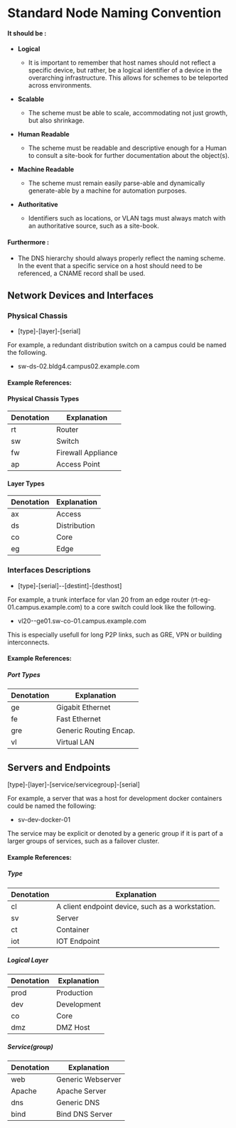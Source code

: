 # Standard Node Naming Convention

#### It should be :

* **Logical**
  - It is important to remember that host names should not reflect a specific device, but rather, 
    be a logical identifier of a device in the overarching infrastructure. 
    This allows for schemes to be teleported across environments.

* **Scalable**
  - The scheme must be able to scale, accommodating not just growth, but also shrinkage.

* **Human Readable**
  - The scheme must be readable and descriptive enough for a Human to consult a site-book 
    for further documentation about the object(s).

* **Machine Readable**
  - The scheme must remain easily parse-able and dynamically generate-able 
    by a machine for automation purposes.

* **Authoritative**
  - Identifiers such as locations, or VLAN tags must always match with 
    an authoritative source, such as a site-book.

#### Furthermore :
* The DNS hierarchy should always properly reflect the naming scheme. 
  In the event that a specific service on a host should need to be referenced, 
  a CNAME record shall be used.




## Network Devices and Interfaces

### Physical Chassis

* [type]-[layer]-[serial]

For example, a redundant distribution switch on a campus could be named the following.

* sw-ds-02.bldg4.campus02.example.com


#### Example References:

#### Physical Chassis Types
| Denotation  |   Explanation |
| --------- | ------------- |
|rt          |   Router |
|sw          |   Switch |
|fw          |   Firewall Appliance |
|ap          |   Access Point |

#### Layer Types
|Denotation  |   Explanation |
| ---------- | ------------- |
|ax         |   Access |
|ds          |   Distribution |
|co          |   Core |
|eg          |   Edge |


### Interfaces Descriptions
 
* [type]-[serial]--[destint]-[desthost] 

For example, a trunk interface for vlan 20 from an edge router (rt-eg-01.campus.example.com) 
to a core switch could look like the following.

* vl20--ge01.sw-co-01.campus.example.com

This is especially usefull for long P2P links, such as GRE, VPN or building interconnects. 


#### Example References:

##### Port Types
|Denotation  |  Explanation |
| ---------- | ------------ |
|ge          |  Gigabit Ethernet |
|fe          |  Fast Ethernet |
|gre         |  Generic Routing Encap. |
|vl          |  Virtual LAN |



## Servers and Endpoints

[type]-[layer]-[service/servicegroup]-[serial]  

For example, a server that was a host for development docker containers could be named the following:

* sv-dev-docker-01

The service may be explicit or denoted by a generic group if it is part of a larger groups of services, such as a failover cluster.  


#### Example References:

##### Type
|Denotation  |   Explanation |
| ---------- | ------------- |
|cl          |  A client endpoint device, such as a workstation.|
|sv          |  Server |
|ct          |  Container |
|iot          |  IOT Endpoint |

##### Logical Layer
|Denotation  |   Explanation |
| ---------- | ------------- |
|prod          |  Production |
|dev          |  Development |
|co           |  Core |
|dmz          |  DMZ Host |

##### Service(group)
|Denotation  |   Explanation |
| ---------- | ------------- |
| web          |  Generic Webserver |
| Apache          |  Apache Server |
| dns        |  Generic DNS |
| bind          | Bind DNS Server |



